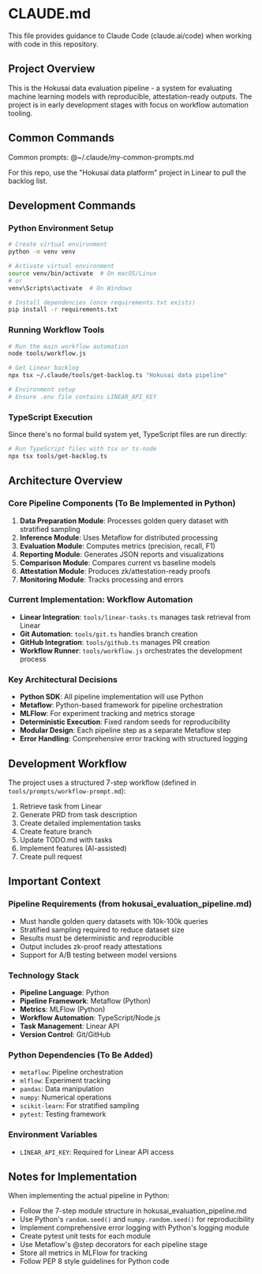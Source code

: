 # CLAUDE.md

This file provides guidance to Claude Code (claude.ai/code) when working with code in this repository.

## Project Overview

This is the Hokusai data evaluation pipeline - a system for evaluating machine learning models with reproducible, attestation-ready outputs. The project is in early development stages with focus on workflow automation tooling.

## Common Commands
Common prompts: 
@~/.claude/my-common-prompts.md

For this repo, use the "Hokusai data platform" project in Linear to pull the backlog list. 

## Development Commands

### Python Environment Setup
```bash
# Create virtual environment
python -m venv venv

# Activate virtual environment
source venv/bin/activate  # On macOS/Linux
# or
venv\Scripts\activate  # On Windows

# Install dependencies (once requirements.txt exists)
pip install -r requirements.txt
```

### Running Workflow Tools
```bash
# Run the main workflow automation
node tools/workflow.js

# Get Linear backlog
npx tsx ~/.claude/tools/get-backlog.ts "Hokusai data pipeline"

# Environment setup
# Ensure .env file contains LINEAR_API_KEY
```

### TypeScript Execution
Since there's no formal build system yet, TypeScript files are run directly:
```bash
# Run TypeScript files with tsx or ts-node
npx tsx tools/get-backlog.ts
```

## Architecture Overview

### Core Pipeline Components (To Be Implemented in Python)
1. **Data Preparation Module**: Processes golden query dataset with stratified sampling
2. **Inference Module**: Uses Metaflow for distributed processing
3. **Evaluation Module**: Computes metrics (precision, recall, F1)
4. **Reporting Module**: Generates JSON reports and visualizations
5. **Comparison Module**: Compares current vs baseline models
6. **Attestation Module**: Produces zk/attestation-ready proofs
7. **Monitoring Module**: Tracks processing and errors

### Current Implementation: Workflow Automation
- **Linear Integration**: `tools/linear-tasks.ts` manages task retrieval from Linear
- **Git Automation**: `tools/git.ts` handles branch creation
- **GitHub Integration**: `tools/github.ts` manages PR creation
- **Workflow Runner**: `tools/workflow.js` orchestrates the development process

### Key Architectural Decisions
- **Python SDK**: All pipeline implementation will use Python
- **Metaflow**: Python-based framework for pipeline orchestration
- **MLFlow**: For experiment tracking and metrics storage
- **Deterministic Execution**: Fixed random seeds for reproducibility
- **Modular Design**: Each pipeline step as a separate Metaflow step
- **Error Handling**: Comprehensive error tracking with structured logging

## Development Workflow

The project uses a structured 7-step workflow (defined in `tools/prompts/workflow-prompt.md`):
1. Retrieve task from Linear
2. Generate PRD from task description
3. Create detailed implementation tasks
4. Create feature branch
5. Update TODO.md with tasks
6. Implement features (AI-assisted)
7. Create pull request

## Important Context

### Pipeline Requirements (from hokusai_evaluation_pipeline.md)
- Must handle golden query datasets with 10k-100k queries
- Stratified sampling required to reduce dataset size
- Results must be deterministic and reproducible
- Output includes zk-proof ready attestations
- Support for A/B testing between model versions

### Technology Stack
- **Pipeline Language**: Python
- **Pipeline Framework**: Metaflow (Python)
- **Metrics**: MLFlow (Python)
- **Workflow Automation**: TypeScript/Node.js
- **Task Management**: Linear API
- **Version Control**: Git/GitHub

### Python Dependencies (To Be Added)
- `metaflow`: Pipeline orchestration
- `mlflow`: Experiment tracking
- `pandas`: Data manipulation
- `numpy`: Numerical operations
- `scikit-learn`: For stratified sampling
- `pytest`: Testing framework

### Environment Variables
- `LINEAR_API_KEY`: Required for Linear API access

## Notes for Implementation

When implementing the actual pipeline in Python:
- Follow the 7-step module structure in hokusai_evaluation_pipeline.md
- Use Python's `random.seed()` and `numpy.random.seed()` for reproducibility
- Implement comprehensive error logging with Python's logging module
- Create pytest unit tests for each module
- Use Metaflow's @step decorators for each pipeline stage
- Store all metrics in MLFlow for tracking
- Follow PEP 8 style guidelines for Python code